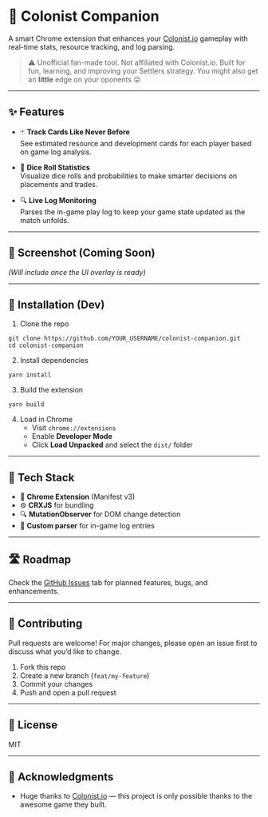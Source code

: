 # 🧠 Colonist Companion

A smart Chrome extension that enhances your [Colonist.io](https://colonist.io) gameplay with real-time stats, resource tracking, and log parsing.

> ⚠️ Unofficial fan-made tool. Not affiliated with Colonist.io. Built for fun, learning, and improving your Settlers strategy. You might also get an **little** edge on your oponents 😜

---

## ✨ Features

- 🃏 **Track Cards Like Never Before**  
  See estimated resource and development cards for each player based on game log analysis.

- 🎲 **Dice Roll Statistics**  
  Visualize dice rolls and probabilities to make smarter decisions on placements and trades.

- 🔍 **Live Log Monitoring**  
  Parses the in-game play log to keep your game state updated as the match unfolds.

---

## 📸 Screenshot (Coming Soon)

_(Will include once the UI overlay is ready)_

---

## 🔧 Installation (Dev)

1. Clone the repo

```
git clone https://github.com/YOUR_USERNAME/colonist-companion.git
cd colonist-companion
```

2. Install dependencies

```
yarn install
```

3. Build the extension

```
yarn build
```

4. Load in Chrome  
   - Visit `chrome://extensions`  
   - Enable **Developer Mode**  
   - Click **Load Unpacked** and select the `dist/` folder

---

## 🧪 Tech Stack

- 🧩 **Chrome Extension** (Manifest v3)
- ⚙️ **CRXJS** for bundling
- 🔍 **MutationObserver** for DOM change detection
- 🧠 **Custom parser** for in-game log entries

---

## 🛣️ Roadmap

Check the [GitHub Issues](https://github.com/YOUR_USERNAME/colonist-companion/issues) tab for planned features, bugs, and enhancements.

---

## 🙌 Contributing

Pull requests are welcome! For major changes, please open an issue first to discuss what you’d like to change.

1. Fork this repo  
2. Create a new branch (`feat/my-feature`)  
3. Commit your changes  
4. Push and open a pull request

---

## 📄 License

MIT

---

## 🎉 Acknowledgments

- Huge thanks to [Colonist.io](https://colonist.io) — this project is only possible thanks to the awesome game they built.
